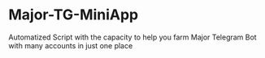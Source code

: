 # Major-TG-MiniApp
Automatized Script with the capacity to help you farm Major Telegram Bot with many accounts in just one place
